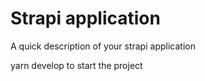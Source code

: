 # Strapi application

A quick description of your strapi application

yarn develop
to start the project

